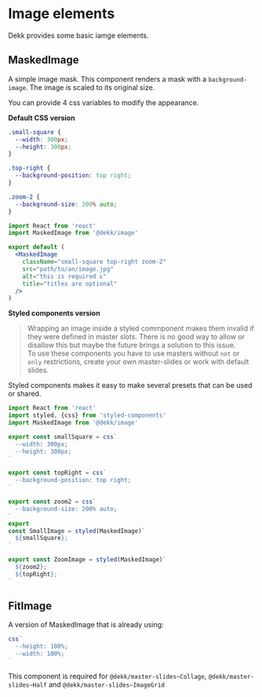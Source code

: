 # Image elements

Dekk provides some basic iamge elements.

## MaskedImage

A simple image mask. This component renders a mask with a 
`background-image`. The image is scaled to its original size.

You can provide 4 css variables to modify the appearance.


**Default CSS version**

```css
.small-square {
  --width: 300px;
  --height: 300px;
}

.top-right {
  --background-position: top right;
}

.zoom-2 {
  --background-size: 200% auto;
}
```

```jsx
import React from 'react'
import MaskedImage from '@dekk/image'

export default (
  <MaskedImage
    className="small-square top-right zoom-2"
    src="path/to/an/image.jpg"
    alt="this is required ♿️"
    title="titles are optional"
  />
)
```
**Styled components version**

> Wrapping an image inside a styled commponent makes them invalid
> if they were defined in master slots.
> There is no good way to allow or disallow this but maybe the 
> future brings a solution to this issue.  
> To use these components you have to use masters without
`not` or `only` restrictions, create your own master-slides or work
with default slides.

Styled components makes it easy to make several presets that can
be used or shared. 

```jsx
import React from 'react'
import styled, {css} from 'styled-components'
import MaskedImage from '@dekk/image'

export const smallSquare = css`
  --width: 300px;
  --height: 300px;
`

export const topRight = css`
  --background-position: top right;
`

export const zoom2 = css`
  --background-size: 200% auto;
`
export 
const SmallImage = styled(MaskedImage)`
  ${smallSquare};
`

export const ZoomImage = styled(MaskedImage)`
  ${zoom2};
  ${topRight};  
`
```

## FitImage

A version of MaskedImage that is already using:

```jsx
css`
  --height: 100%;
  --width: 100%;
`
```

This component is required
for `@dekk/master-slides~Collage`,
`@dekk/master-slides~Half`
and `@dekk/master-slides~ImageGrid`